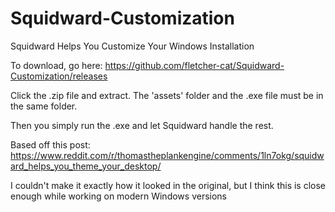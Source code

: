 # Squidward-Customization
Squidward Helps You Customize Your Windows Installation

To download, go here: https://github.com/fletcher-cat/Squidward-Customization/releases

Click the .zip file and extract. The 'assets' folder and the .exe file must be in the same folder.

Then you simply run the .exe and let Squidward handle the rest.

Based off this post: https://www.reddit.com/r/thomastheplankengine/comments/1ln7okg/squidward_helps_you_theme_your_desktop/

I couldn't make it exactly how it looked in the original, but I think this is close enough while working on modern Windows versions
